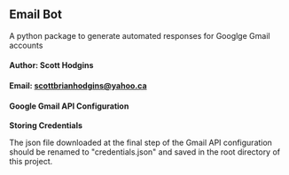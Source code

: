 ## **Email Bot**

A python package to generate automated responses for Googlge Gmail accounts

#### Author:    Scott Hodgins
#### Email:     scottbrianhodgins@yahoo.ca

#### **Google Gmail API Configuration**



**Storing Credentials**

The json file downloaded at the final step of the Gmail API configuration should be renamed to "credentials.json" and saved in the root directory of this project.
